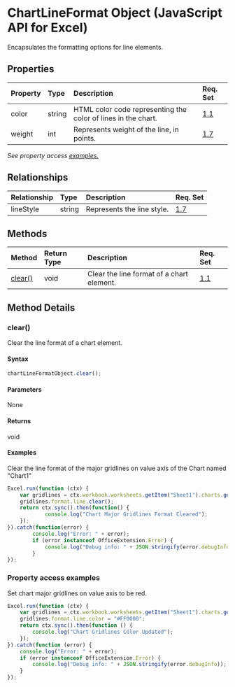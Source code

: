 # ChartLineFormat Object (JavaScript API for Excel)

Encapsulates the formatting options for line elements.

## Properties

| Property	   | Type	|Description| Req. Set|
|:---------------|:--------|:----------|:----|
|color|string|HTML color code representing the color of lines in the chart.|[1.1](../requirement-sets/excel-api-requirement-sets.md)|
|weight|int|Represents weight of the line, in points.|[1.7](../requirement-sets/excel-api-requirement-sets.md)|

_See property access [examples.](#property-access-examples)_

## Relationships
| Relationship | Type	|Description| Req. Set|
|:---------------|:--------|:----------|:----|
|lineStyle|string|Represents the line style.|[1.7](../requirement-sets/excel-api-requirement-sets.md)|

## Methods

| Method		   | Return Type	|Description| Req. Set|
|:---------------|:--------|:----------|:----|
|[clear()](#clear)|void|Clear the line format of a chart element.|[1.1](../requirement-sets/excel-api-requirement-sets.md)|

## Method Details


### clear()
Clear the line format of a chart element.

#### Syntax
```js
chartLineFormatObject.clear();
```

#### Parameters
None

#### Returns
void

#### Examples

Clear the line format of the major gridlines on value axis of the Chart named "Chart1"

```js
Excel.run(function (ctx) { 
	var gridlines = ctx.workbook.worksheets.getItem("Sheet1").charts.getItem("Chart1").axes.valueAxis.majorGridlines;	
	gridlines.format.line.clear();
	return ctx.sync().then(function() {
			console.log("Chart Major Gridlines Format Cleared");
	});
}).catch(function(error) {
		console.log("Error: " + error);
		if (error instanceof OfficeExtension.Error) {
			console.log("Debug info: " + JSON.stringify(error.debugInfo));
		}
});
```
### Property access examples

Set chart major gridlines on value axis to be red.

```js
Excel.run(function (ctx) {
	var gridlines = ctx.workbook.worksheets.getItem("Sheet1").charts.getItem("Chart1").axes.valueAxis.majorGridlines;
	gridlines.format.line.color = "#FF0000";
	return ctx.sync().then(function () {
		console.log("Chart Gridlines Color Updated");
	});
}).catch(function (error) {
	console.log("Error: " + error);
	if (error instanceof OfficeExtension.Error) {
		console.log("Debug info: " + JSON.stringify(error.debugInfo));
	}
});
```
